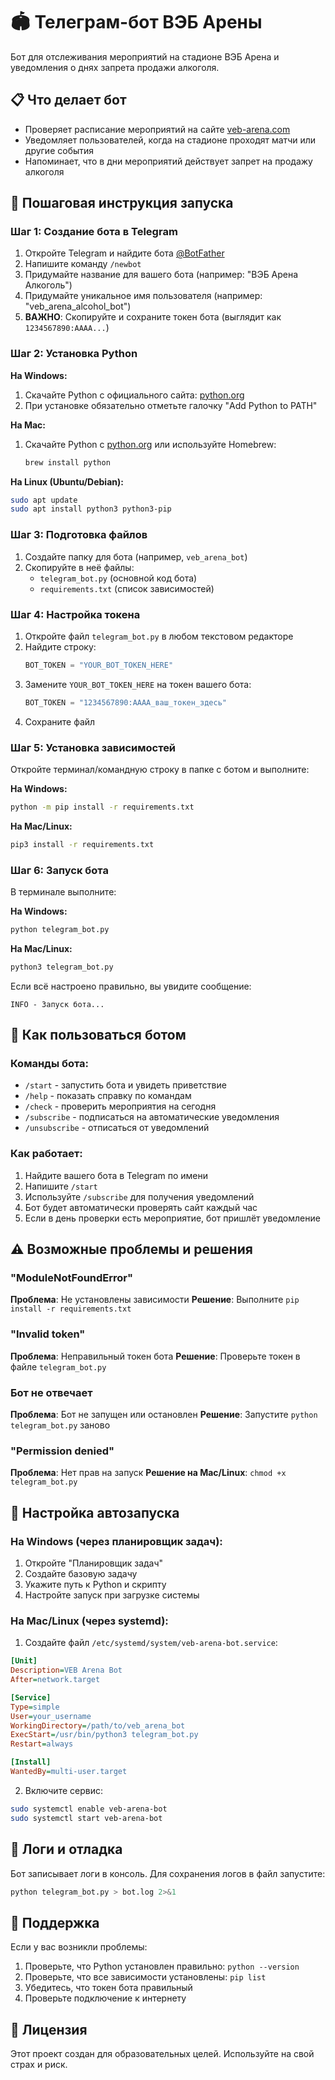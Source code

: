 # 🏟️ Телеграм-бот ВЭБ Арены

Бот для отслеживания мероприятий на стадионе ВЭБ Арена и уведомления о днях запрета продажи алкоголя.

## 📋 Что делает бот

- Проверяет расписание мероприятий на сайте [veb-arena.com](https://veb-arena.com/events)
- Уведомляет пользователей, когда на стадионе проходят матчи или другие события
- Напоминает, что в дни мероприятий действует запрет на продажу алкоголя

## 🚀 Пошаговая инструкция запуска

### Шаг 1: Создание бота в Telegram

1. Откройте Telegram и найдите бота [@BotFather](https://t.me/botfather)
2. Напишите команду `/newbot`
3. Придумайте название для вашего бота (например: "ВЭБ Арена Алкоголь")
4. Придумайте уникальное имя пользователя (например: "veb_arena_alcohol_bot")
5. **ВАЖНО**: Скопируйте и сохраните токен бота (выглядит как `1234567890:AAAA...`)

### Шаг 2: Установка Python

**На Windows:**
1. Скачайте Python с официального сайта: [python.org](https://python.org)
2. При установке обязательно отметьте галочку "Add Python to PATH"

**На Mac:**
1. Скачайте Python с [python.org](https://python.org) или используйте Homebrew:
   ```bash
   brew install python
   ```

**На Linux (Ubuntu/Debian):**
```bash
sudo apt update
sudo apt install python3 python3-pip
```

### Шаг 3: Подготовка файлов

1. Создайте папку для бота (например, `veb_arena_bot`)
2. Скопируйте в неё файлы:
   - `telegram_bot.py` (основной код бота)
   - `requirements.txt` (список зависимостей)

### Шаг 4: Настройка токена

1. Откройте файл `telegram_bot.py` в любом текстовом редакторе
2. Найдите строку:
   ```python
   BOT_TOKEN = "YOUR_BOT_TOKEN_HERE"
   ```
3. Замените `YOUR_BOT_TOKEN_HERE` на токен вашего бота:
   ```python
   BOT_TOKEN = "1234567890:AAAA_ваш_токен_здесь"
   ```
4. Сохраните файл

### Шаг 5: Установка зависимостей

Откройте терминал/командную строку в папке с ботом и выполните:

**На Windows:**
```cmd
python -m pip install -r requirements.txt
```

**На Mac/Linux:**
```bash
pip3 install -r requirements.txt
```

### Шаг 6: Запуск бота

В терминале выполните:

**На Windows:**
```cmd
python telegram_bot.py
```

**На Mac/Linux:**
```bash
python3 telegram_bot.py
```

Если всё настроено правильно, вы увидите сообщение:
```
INFO - Запуск бота...
```

## 📱 Как пользоваться ботом

### Команды бота:

- `/start` - запустить бота и увидеть приветствие
- `/help` - показать справку по командам
- `/check` - проверить мероприятия на сегодня
- `/subscribe` - подписаться на автоматические уведомления
- `/unsubscribe` - отписаться от уведомлений

### Как работает:

1. Найдите вашего бота в Telegram по имени
2. Напишите `/start`
3. Используйте `/subscribe` для получения уведомлений
4. Бот будет автоматически проверять сайт каждый час
5. Если в день проверки есть мероприятие, бот пришлёт уведомление

## ⚠️ Возможные проблемы и решения

### "ModuleNotFoundError"
**Проблема**: Не установлены зависимости
**Решение**: Выполните `pip install -r requirements.txt`

### "Invalid token"
**Проблема**: Неправильный токен бота
**Решение**: Проверьте токен в файле `telegram_bot.py`

### Бот не отвечает
**Проблема**: Бот не запущен или остановлен
**Решение**: Запустите `python telegram_bot.py` заново

### "Permission denied"
**Проблема**: Нет прав на запуск
**Решение на Mac/Linux**: `chmod +x telegram_bot.py`

## 🔧 Настройка автозапуска

### На Windows (через планировщик задач):

1. Откройте "Планировщик задач"
2. Создайте базовую задачу
3. Укажите путь к Python и скрипту
4. Настройте запуск при загрузке системы

### На Mac/Linux (через systemd):

1. Создайте файл `/etc/systemd/system/veb-arena-bot.service`:
```ini
[Unit]
Description=VEB Arena Bot
After=network.target

[Service]
Type=simple
User=your_username
WorkingDirectory=/path/to/veb_arena_bot
ExecStart=/usr/bin/python3 telegram_bot.py
Restart=always

[Install]
WantedBy=multi-user.target
```

2. Включите сервис:
```bash
sudo systemctl enable veb-arena-bot
sudo systemctl start veb-arena-bot
```

## 📝 Логи и отладка

Бот записывает логи в консоль. Для сохранения логов в файл запустите:

```bash
python telegram_bot.py > bot.log 2>&1
```

## 🤝 Поддержка

Если у вас возникли проблемы:

1. Проверьте, что Python установлен правильно: `python --version`
2. Проверьте, что все зависимости установлены: `pip list`
3. Убедитесь, что токен бота правильный
4. Проверьте подключение к интернету

## 📄 Лицензия

Этот проект создан для образовательных целей. Используйте на свой страх и риск.
